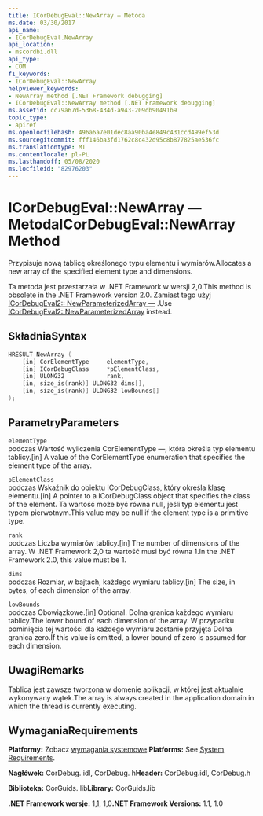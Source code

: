 ```yaml
---
title: ICorDebugEval::NewArray — Metoda
ms.date: 03/30/2017
api_name:
- ICorDebugEval.NewArray
api_location:
- mscordbi.dll
api_type:
- COM
f1_keywords:
- ICorDebugEval::NewArray
helpviewer_keywords:
- NewArray method [.NET Framework debugging]
- ICorDebugEval::NewArray method [.NET Framework debugging]
ms.assetid: cc79a67d-5368-434d-a943-209db90491b9
topic_type:
- apiref
ms.openlocfilehash: 496a6a7e01dec8aa90ba4e849c431ccd499ef53d
ms.sourcegitcommit: fff146ba3fd1762c8c432d95c8b877825ae536fc
ms.translationtype: MT
ms.contentlocale: pl-PL
ms.lasthandoff: 05/08/2020
ms.locfileid: "82976203"
---
```

# <a name="icordebugevalnewarray-method"></a><span data-ttu-id="8be30-102">ICorDebugEval::NewArray — Metoda</span><span class="sxs-lookup"><span data-stu-id="8be30-102">ICorDebugEval::NewArray Method</span></span>
<span data-ttu-id="8be30-103">Przypisuje nową tablicę określonego typu elementu i wymiarów.</span><span class="sxs-lookup"><span data-stu-id="8be30-103">Allocates a new array of the specified element type and dimensions.</span></span>  
  
 <span data-ttu-id="8be30-104">Ta metoda jest przestarzała w .NET Framework w wersji 2,0.</span><span class="sxs-lookup"><span data-stu-id="8be30-104">This method is obsolete in the .NET Framework version 2.0.</span></span> <span data-ttu-id="8be30-105">Zamiast tego użyj [ICorDebugEval2:: NewParameterizedArray —](icordebugeval2-newparameterizedarray-method.md) .</span><span class="sxs-lookup"><span data-stu-id="8be30-105">Use [ICorDebugEval2::NewParameterizedArray](icordebugeval2-newparameterizedarray-method.md) instead.</span></span>  
  
## <a name="syntax"></a><span data-ttu-id="8be30-106">Składnia</span><span class="sxs-lookup"><span data-stu-id="8be30-106">Syntax</span></span>  
  
```cpp  
HRESULT NewArray (  
    [in] CorElementType     elementType,  
    [in] ICorDebugClass     *pElementClass,  
    [in] ULONG32            rank,  
    [in, size_is(rank)] ULONG32 dims[],  
    [in, size_is(rank)] ULONG32 lowBounds[]  
);  
```  
  
## <a name="parameters"></a><span data-ttu-id="8be30-107">Parametry</span><span class="sxs-lookup"><span data-stu-id="8be30-107">Parameters</span></span>  
 `elementType`  
 <span data-ttu-id="8be30-108">podczas Wartość wyliczenia CorElementType —, która określa typ elementu tablicy.</span><span class="sxs-lookup"><span data-stu-id="8be30-108">[in] A value of the CorElementType enumeration that specifies the element type of the array.</span></span>  
  
 `pElementClass`  
 <span data-ttu-id="8be30-109">podczas Wskaźnik do obiektu ICorDebugClass, który określa klasę elementu.</span><span class="sxs-lookup"><span data-stu-id="8be30-109">[in] A pointer to a ICorDebugClass object that specifies the class of the element.</span></span> <span data-ttu-id="8be30-110">Ta wartość może być równa null, jeśli typ elementu jest typem pierwotnym.</span><span class="sxs-lookup"><span data-stu-id="8be30-110">This value may be null if the element type is a primitive type.</span></span>  
  
 `rank`  
 <span data-ttu-id="8be30-111">podczas Liczba wymiarów tablicy.</span><span class="sxs-lookup"><span data-stu-id="8be30-111">[in] The number of dimensions of the array.</span></span> <span data-ttu-id="8be30-112">W .NET Framework 2,0 ta wartość musi być równa 1.</span><span class="sxs-lookup"><span data-stu-id="8be30-112">In the .NET Framework 2.0, this value must be 1.</span></span>  
  
 `dims`  
 <span data-ttu-id="8be30-113">podczas Rozmiar, w bajtach, każdego wymiaru tablicy.</span><span class="sxs-lookup"><span data-stu-id="8be30-113">[in] The size, in bytes, of each dimension of the array.</span></span>  
  
 `lowBounds`  
 <span data-ttu-id="8be30-114">podczas Obowiązkowe.</span><span class="sxs-lookup"><span data-stu-id="8be30-114">[in] Optional.</span></span> <span data-ttu-id="8be30-115">Dolna granica każdego wymiaru tablicy.</span><span class="sxs-lookup"><span data-stu-id="8be30-115">The lower bound of each dimension of the array.</span></span> <span data-ttu-id="8be30-116">W przypadku pominięcia tej wartości dla każdego wymiaru zostanie przyjęta Dolna granica zero.</span><span class="sxs-lookup"><span data-stu-id="8be30-116">If this value is omitted, a lower bound of zero is assumed for each dimension.</span></span>  
  
## <a name="remarks"></a><span data-ttu-id="8be30-117">Uwagi</span><span class="sxs-lookup"><span data-stu-id="8be30-117">Remarks</span></span>  
 <span data-ttu-id="8be30-118">Tablica jest zawsze tworzona w domenie aplikacji, w której jest aktualnie wykonywany wątek.</span><span class="sxs-lookup"><span data-stu-id="8be30-118">The array is always created in the application domain in which the thread is currently executing.</span></span>  
  
## <a name="requirements"></a><span data-ttu-id="8be30-119">Wymagania</span><span class="sxs-lookup"><span data-stu-id="8be30-119">Requirements</span></span>  
 <span data-ttu-id="8be30-120">**Platformy:** Zobacz [wymagania systemowe](../../get-started/system-requirements.md).</span><span class="sxs-lookup"><span data-stu-id="8be30-120">**Platforms:** See [System Requirements](../../get-started/system-requirements.md).</span></span>  
  
 <span data-ttu-id="8be30-121">**Nagłówek:** CorDebug. idl, CorDebug. h</span><span class="sxs-lookup"><span data-stu-id="8be30-121">**Header:** CorDebug.idl, CorDebug.h</span></span>  
  
 <span data-ttu-id="8be30-122">**Biblioteka:** CorGuids. lib</span><span class="sxs-lookup"><span data-stu-id="8be30-122">**Library:** CorGuids.lib</span></span>  
  
 <span data-ttu-id="8be30-123">**.NET Framework wersje:** 1,1, 1,0</span><span class="sxs-lookup"><span data-stu-id="8be30-123">**.NET Framework Versions:** 1.1, 1.0</span></span>
